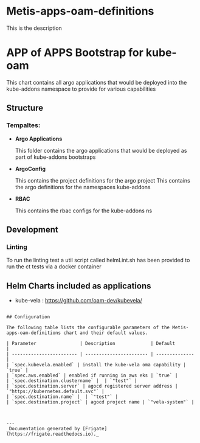 
Metis-apps-oam-definitions
===========

This is the description


# APP of APPS Bootstrap for kube-oam

This chart contains all argo applications that would be deployed into the kube-addons namespace to provide for various
capabilities

## Structure

### **Tempaltes:**


- **Argo Applications**

    This folder contains the argo applications that would be deployed as part of kube-addons bootstraps

- **ArgoConfig**

    This contains the project definitions  for the argo project
    This  contains the argo definitions for the namespaces kube-addons

- **RBAC**

    This contains the rbac configs for the kube-addons ns

## Development
### Linting
To run the linting test a util script called helmLint.sh has been provided to run the ct tests via a docker container

## Helm Charts included as applications
 - kube-vela   : https://github.com/oam-dev/kubevela/



```

## Configuration

The following table lists the configurable parameters of the Metis-apps-oam-definitions chart and their default values.

| Parameter                | Description             | Default        |
| ------------------------ | ----------------------- | -------------- |
| `spec.kubevela.enabled` | install the kube-vela oma capability | `true` |
| `spec.aws.enabled` | enabled if running in aws eks | `true` |
| `spec.destination.clustername` |  | `"test"` |
| `spec.destination.server` | agocd registered server address | `"https://kubernetes.default.svc"` |
| `spec.destination.name` |  | `"test"` |
| `spec.destination.project` | agocd project name | `"vela-system"` |



---
_Documentation generated by [Frigate](https://frigate.readthedocs.io)._

